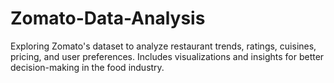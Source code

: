 # Zomato-Data-Analysis
Exploring Zomato's dataset to analyze restaurant trends, ratings, cuisines, pricing, and user preferences. Includes visualizations and insights for better decision-making in the food industry.
